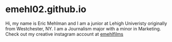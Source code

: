 # emehl02.github.io
Hi, my name is Eric Mehlman and I am a junior at Lehigh Univeristy originally from Westchester, NY. I am a Journalism major with a minor in Marketing.
Check out my creative instagram account at [emehlfilms](https://www.instagram.com/emehlfilms/)
